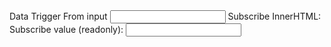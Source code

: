 
<webui-side-by-side>
    <webui-flex column>
        <webui-input-text label="Data Trigger From webui-input-text" data-trigger="test1" data-subscribe="test1:value"></webui-input-text>
        <webui-flex>
            <label for="test2" class="nowrap">Data Trigger From input</label>
            <input id="test2" type="text" data-trigger="test1" data-subscribe="test1:value">
        </webui-flex>
    </webui-flex>
    <webui-flex column>
        <webui-flex>
            <span>Subscribe InnerHTML:</span>
            <span data-subscribe="test1:innerHTML"></span>
        </webui-flex>
        <webui-flex gap="5">
            <label class="nowrap">Subscribe value (readonly):</label>
            <input type="text" readonly data-subscribe="test1:value" />
        </webui-flex>
    </webui-flex>
</webui-side-by-side>